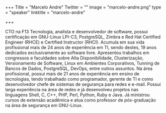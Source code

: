 +++
Title = "Marcelo Andre"
Twitter = ""
image = "marcelo-andre.png"
type = "speaker"
linktitle = "marcelo-andre"

+++

CTO na F13 Tecnologia, analista e desenvolvedor de software, possui certificação em GNU-Linux LPI-C3, PostgreSQL, Zimbra e Red Hat Certified Engineer (RHCE) e Certified Instructor (RHCI). Acumula em sua vida profissional mais de 24 anos de experiência em TI, sendo destes, 19 anos dedicados exclusivamente ao software livre. Apresentou trabalhos em congressos e faculdades sobre Alta Disponibilidade, Clusterização, Versionamento de Software, Linux em Ambientes Corporativos, Tunning de Bancos de Dados, PostgreSQL, DevOps, entre outros assuntos. Na área profissional, possui mais de 21 anos de experiência em ensino de tecnologias, tendo trabalhado como programador, gerente de TI e como desenvolvedor chefe de sistemas de segurança para redes e e-mail. Possui larga experiência na área de redes e já desenvolveu projetos nas linguagens Shell, C, C++, PHP, Perl, Python, Ruby e Java. Já ministrou cursos de extensão acadêmica e atua como professor de pós-graduação na área de segurança em GNU-Linux.
